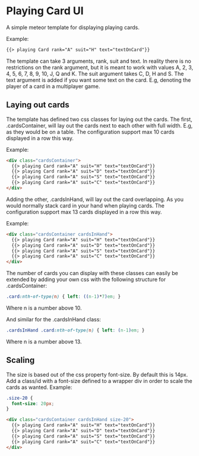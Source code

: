 # Playing Card UI

A simple meteor template for displaying playing cards.

Example:
```html
{{> playing Card rank="A" suit="H" text="textOnCard"}}
```
The template can take 3 arguments, rank, suit and text. In reality there is no restrictions on the rank argument, but it is meant to work with values A, 2, 3, 4, 5, 6, 7, 8, 9, 10, J, Q and K. The suit argument takes C, D, H and S. The text argument is added if you want some text on the card. E.g, denoting the player of a card in a multiplayer game.

## Laying out cards

The template has defined two css classes for laying out the cards. The first, .cardsContainer, will lay out the cards next to each other with full width. E.g, as they would be on a table. The configuration support max 10 cards displayed in a row this way.

Example:
```HTML
<div class="cardsContainer">
  {{> playing Card rank="A" suit="H" text="textOnCard"}}
  {{> playing Card rank="A" suit="D" text="textOnCard"}}
  {{> playing Card rank="A" suit="S" text="textOnCard"}}
  {{> playing Card rank="A" suit="C" text="textOnCard"}}
</div>
```
Adding the other, .cardsInHand, will lay out the card overlapping. As you would normally stack card in your hand when playing cards. The configuration support max 13 cards displayed in a row this way.

Example:
```HTML
<div class="cardsContainer cardsInHand">
  {{> playing Card rank="A" suit="H" text="textOnCard"}}
  {{> playing Card rank="A" suit="D" text="textOnCard"}}
  {{> playing Card rank="A" suit="S" text="textOnCard"}}
  {{> playing Card rank="A" suit="C" text="textOnCard"}}
</div>
```
The number of cards you can display with these classes can easily be extended by adding your own css with the following structure for .cardsContainer:

```css
.card:nth-of-type(n) { left: ((n-1)*7)em; }
```
Where n is a number above 10.

And similar for the .cardsInHand class:

```css
.cardsInHand .card:nth-of-type(n) { left: (n-1)em; }
```
Where n is a number above 13.

## Scaling

The size is based out of the css property font-size. By default this is 14px. Add a class/id with a font-size defined to a wrapper div in order to scale the cards as wanted. Example:

```css
.size-20 {
  font-size: 20px;
}
```
```html
<div class="cardsContainer cardsInHand size-20">
  {{> playing Card rank="A" suit="H" text="textOnCard"}}
  {{> playing Card rank="A" suit="D" text="textOnCard"}}
  {{> playing Card rank="A" suit="S" text="textOnCard"}}
  {{> playing Card rank="A" suit="C" text="textOnCard"}}
</div>
```
